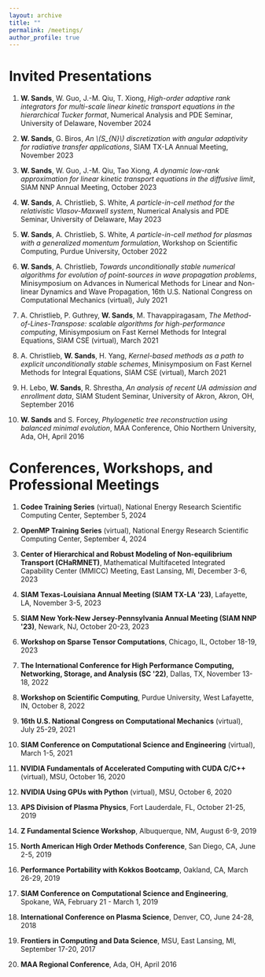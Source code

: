 ```yaml
---
layout: archive
title: ""
permalink: /meetings/
author_profile: true
---
```


# Invited Presentations

1. **W. Sands**, W. Guo, J.-M. Qiu, T. Xiong, *High-order adaptive rank integrators for multi-scale linear kinetic transport equations in the hierarchical Tucker format*, Numerical Analysis and PDE Seminar, University of Delaware, November 2024  

2. **W. Sands**, G. Biros, *An \\(S_{N}\\) discretization with angular adaptivity for radiative transfer applications*, SIAM TX-LA Annual Meeting, November 2023  

3. **W. Sands**, W. Guo, J.-M. Qiu, Tao Xiong, *A dynamic low-rank approximation for linear kinetic transport equations in the diffusive limit*, SIAM NNP Annual Meeting, October 2023  

4. **W. Sands**, A. Christlieb, S. White, *A particle-in-cell method for the relativistic Vlasov-Maxwell system*, Numerical Analysis and PDE Seminar, University of Delaware, May 2023  

5. **W. Sands**, A. Christlieb, S. White, *A particle-in-cell method for plasmas with a generalized momentum formulation*, Workshop on Scientific Computing, Purdue University, October 2022  

6. **W. Sands**, A. Christlieb, *Towards unconditionally stable numerical algorithms for evolution of point-sources in wave propagation problems*, Minisymposium on Advances in Numerical Methods for Linear and Non-linear Dynamics and Wave Propagation, 16th U.S. National Congress on Computational Mechanics (virtual), July 2021  

7. A. Christlieb, P. Guthrey, **W. Sands**, M. Thavappiragasam, *The Method-of-Lines-Transpose: scalable algorithms for high-performance computing*, Minisymposium on Fast Kernel Methods for Integral Equations, SIAM CSE (virtual), March 2021  

8. A. Christlieb, **W. Sands**, H. Yang, *Kernel-based methods as a path to explicit unconditionally stable schemes*, Minisymposium on Fast Kernel Methods for Integral Equations, SIAM CSE (virtual), March 2021  

9. H. Lebo, **W. Sands**, R. Shrestha, *An analysis of recent UA admission and enrollment data*, SIAM Student Seminar, University of Akron, Akron, OH, September 2016  

10.  **W. Sands** and S. Forcey,  *Phylogenetic tree reconstruction using balanced minimal evolution*,  MAA Conference, Ohio Northern University, Ada, OH, April 2016

# Conferences, Workshops, and Professional Meetings

1. **Codee Training Series** (virtual), National Energy Research Scientific Computing Center, September 5, 2024  

2. **OpenMP Training Series** (virtual), National Energy Research Scientific Computing Center, September 4, 2024  

3. **Center of Hierarchical and Robust Modeling of Non-equilibrium Transport (CHaRMNET)**,  Mathematical Multifaceted Integrated Capability Center (MMICC) Meeting, East Lansing, MI, December 3-6, 2023  

4. **SIAM Texas-Louisiana Annual Meeting (SIAM TX-LA '23)**, Lafayette, LA, November 3-5, 2023  

5. **SIAM New York-New Jersey-Pennsylvania Annual Meeting (SIAM NNP '23)**, Newark, NJ, October 20-23, 2023  

6. **Workshop on Sparse Tensor Computations**, Chicago, IL, October 18-19, 2023  

7. **The International Conference for High Performance Computing, Networking, Storage, and Analysis (SC '22)**, Dallas, TX, November 13-18, 2022  

8. **Workshop on Scientific Computing**, Purdue University, West Lafayette, IN, October 8, 2022  

9. **16th U.S. National Congress on Computational Mechanics** (virtual), July 25-29, 2021  

10. **SIAM Conference on Computational Science and Engineering** (virtual), March 1-5, 2021  

11. **NVIDIA Fundamentals of Accelerated Computing with CUDA C/C++** (virtual), MSU, October 16, 2020  

12. **NVIDIA Using GPUs with Python** (virtual), MSU, October 6, 2020  

13. **APS Division of Plasma Physics**, Fort Lauderdale, FL, October 21-25, 2019  

14. **Z Fundamental Science Workshop**, Albuquerque, NM, August 6-9, 2019  

15. **North American High Order Methods Conference**, San Diego, CA, June 2-5, 2019  

16. **Performance Portability with Kokkos Bootcamp**, Oakland, CA, March 26-29, 2019  

17. **SIAM Conference on Computational Science and Engineering**, Spokane, WA, February 21 - March 1, 2019  

18. **International Conference on Plasma Science**, Denver, CO, June 24-28, 2018  

19. **Frontiers in Computing and Data Science**, MSU, East Lansing, MI, September 17-20, 2017  

20. **MAA Regional Conference**, Ada, OH, April 2016  
